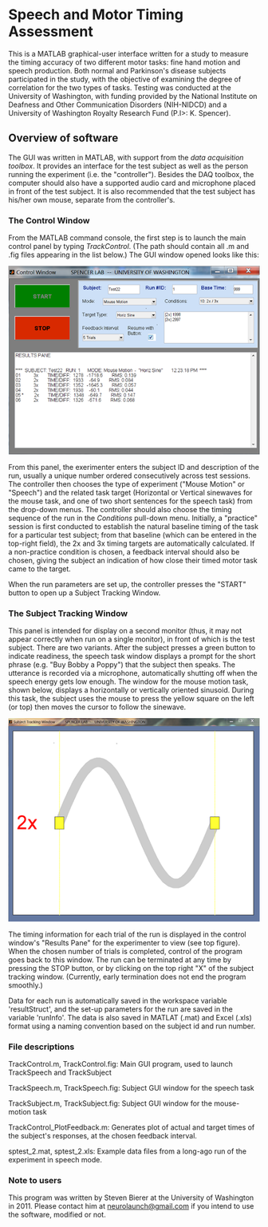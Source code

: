 # Speech and Motor Timing Assessment

This is a MATLAB graphical-user interface written for a study to measure the timing accuracy of two different motor tasks: fine hand motion and speech production. Both normal and Parkinson's disease subjects participated in the study, with the objective of examining the degree of correlation for the two types of tasks. Testing was conducted at the University of Washington, with funding provided by the National Institute on Deafness and Other Communication Disorders (NIH-NIDCD) and a University of
Washington Royalty Research Fund (P.I>: K. Spencer).

## Overview of software

The GUI was written in MATLAB, with support from the _data acquisition toolbox_.  It provides an interface for the test subject as well as the person running the experiment (i.e. the "controller"). Besides the DAQ toolbox, the computer should also have a supported audio card and microphone placed in front of the test subject. It is also recommended that the test subject has his/her own mouse, separate from the controller's.

### The Control Window

From the MATLAB command console, the first step is to launch the main control panel by typing _TrackControl_. (The path should contain all .m and .fig files appearing in the list below.) The GUI window opened looks like this:

![TrackControl.fig](./screenshots/ctrl_window.png)

From this panel, the exerimenter enters the subject ID and description of the run, usually a unique number ordered consecutively across test sessions. The controller then chooses the type of experiment ("Mouse Motion" or "Speech") and the related task target (Horizontal or Vertical sinewaves for the mouse task, and one of two short sentences for the speech task) from the drop-down menus. The controller should also choose the timing sequence of the run in the _Conditions_ pull-down menu. Initially, a "practice" session is first conducted to establish the natural baseline timing of the task for a particular test subject; from that baseline (which can be entered in the top-right field), the 2x and 3x timing targets are automatically calculated. If a non-practice condition is chosen, a feedback interval should also be chosen, giving the subject an indication of how close their timed motor task came to the target.

When the run parameters are set up, the controller presses the "START" button to open up a Subject Tracking Window.

### The Subject Tracking Window

This panel is intended for display on a second monitor (thus, it may not appear correctly when run on a single monitor), in front of which is the test subject. There are two variants. After the subject presses a green button to indicate readiness, the speech task window displays a prompt for the short phrase (e.g. "Buy Bobby a Poppy") that the subject then speaks. The utterance is recorded via a microphone, automatically shutting off when the speech energy gets low enough.  The window for the mouse motion task, shown below, displays a horizontally or vertically oriented sinusoid. During this task, the subject uses the mouse to press the yellow square on the left (or top) then moves the cursor to follow the sinewave.

![TrackSubject.fig](./screenshots/manualtask_window.png)

The timing information for each trial of the run is displayed in the control window's "Results Pane" for the experimenter to view (see top figure). When the chosen number of trials is completed, control of the program goes back to this window. The run can be terminated at any time by pressing the STOP button, or by clicking on the top right "X" of the subject tracking window. (Currently, early termination does not end the program smoothly.)

Data for each run is automatically saved in the workspace variable 'resultStruct', and the set-up parameters for the run are saved in the variable 'runInfo'. The data is also saved in MATLAT (.mat) and Excel (.xls) format using a naming convention based on the subject id and run number.

### File descriptions

TrackControl.m, TrackControl.fig: Main GUI program, used to launch TrackSpeech and TrackSubject

TrackSpeech.m, TrackSpeech.fig: Subject GUI window for the speech task

TrackSubject.m, TrackSubject.fig: Subject GUI window for the mouse-motion task

TrackControl_PlotFeedback.m: Generates plot of actual and target times of the subject's responses, at the chosen feedback interval.

sptest_2.mat, sptest_2.xls: Example data files from a long-ago run of the experiment in speech mode.


### Note to users

This program was written by Steven Bierer at the University of Washington in 2011. Please contact him at neurolaunch@gmail.com if you intend to use the software, modified or not.
